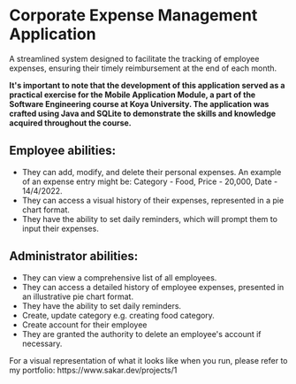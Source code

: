 # Corporate Expense Management Application
<section>
<p> A streamlined system designed to facilitate the tracking of employee expenses, ensuring their timely reimbursement at the end of each month.</p>
<p> <b>It's important to note that the development of this application served as a practical exercise for the Mobile Application Module, a part of the Software Engineering course at Koya University. The application was crafted using Java and SQLite to demonstrate the skills and knowledge acquired throughout the course.</b></p>
<section/>

## Employee abilities:
- They can add, modify, and delete their personal expenses. An example of an expense entry might be: Category - Food, Price - 20,000, Date - 14/4/2022. <br />
- They can access a visual history of their expenses, represented in a pie chart format. <br />
- They have the ability to set daily reminders, which will prompt them to input their expenses.

## Administrator abilities:
- They can view a comprehensive list of all employees.
- They can access a detailed history of employee expenses, presented in an illustrative pie chart format.
- They have the ability to set daily reminders.
- Create, update category e.g. creating food category.
- Create account for their employee
- They are granted the authority to delete an employee's account if necessary.


<section>
<p> For a visual representation of what it looks like when you run, please refer to my portfolio:
https://www.sakar.dev/projects/1 </p>
<section/>
